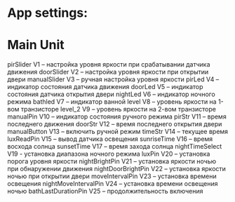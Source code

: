 # App settings:
# Main Unit
pirSlider V1 – настройка уровня яркости при срабатывании датчика движения
doorSlider V2 – настройка уровня яркости при открытии двери
manualSlider V3 – ручная настройка уровня яркости
pirLed V4 – индикатор состояния датчика движения
doorLed V5 – индикатор состояния датчика открытия двери
nightLed V6 – индикатор ночного режима
bathled V7 – индикатор ванной
level V8 – уровень яркости на 1-вом транзисторе
level_2 V9 – уровень яркости на 2-вом транзисторе
manualPin V10 – индикатор состояния ручного режима
pirStr V11 – время последнего движения
doorStr V12 – время последнего открытия двери
manualButton V13 – включить ручной режим
timeStr V14 – текущее время
luxReadPin V15 – вывод датчика освещения
sunriseTime V16 – время восхода солнца
sunsetTime V17 – время захода солнца
nightTimeSelect V19 - установка диапазона ночного режима
luxPin V20 – установка порога уровня яркости
nightBrightPin V21 – установка яркости ночью при обнаружении движения
nightDoorBrightPin V22 – установка яркости ночью при открытии двери
moveIntervalPin V23 – установка времени освещения
nightMoveIntervalPin V24 – установка времени освещения ночью
bathLastDurationPin V25 – продолжительность включения
